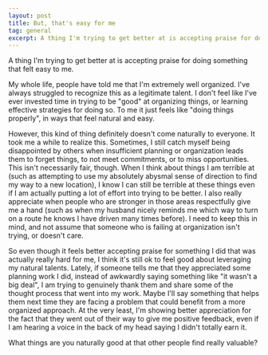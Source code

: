 ```yaml
---
layout: post
title: But, that's easy for me
tag: general
excerpt: A thing I'm trying to get better at is accepting praise for doing something that felt easy to me.
---
```



A thing I'm trying to get better at is accepting praise for doing something that felt easy to me.

My whole life, people have told me that I'm extremely well organized. I've always struggled to recognize this as a legitimate talent. I don't feel like I've ever invested time in trying to be "good" at organizing things, or learning effective strategies for doing so. To me it just feels like "doing things properly", in ways that feel natural and easy.

However, this kind of thing definitely doesn't come naturally to everyone. It took me a while to realize this. Sometimes, I still catch myself being disappointed by others when insufficient planning or organization leads them to forget things, to not meet commitments, or to miss opportunities. This isn't necessarily fair, though. When I think about things I am terrible at (such as attempting to use my absolutely abysmal sense of direction to find my way to a new location), I know I can still be terrible at these things even if I am actually putting a lot of effort into trying to be better. I also really appreciate when people who are stronger in those areas respectfully give me a hand (such as when my husband nicely reminds me which way to turn on a route he knows I have driven many times before). I need to keep this in mind, and not assume that someone who is failing at organization isn't trying, or doesn't care.

So even though it feels better accepting praise for something I did that was actually really hard for me, I think it's still ok to feel good about leveraging my natural talents. Lately, if someone tells me that they appreciated some planning work I did, instead of awkwardly saying something like "it wasn't a big deal", I am trying to genuinely thank them and share some of the thought process that went into my work. Maybe I'll say something that helps them next time they are facing a problem that could benefit from a more organized approach. At the very least, I'm showing better appreciation for the fact that they went out of their way to give me positive feedback, even if I am hearing a voice in the back of my head saying I didn't totally earn it.

What things are you naturally good at that other people find really valuable?
